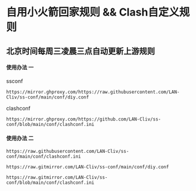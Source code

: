 # 自用小火箭回家规则 && Clash自定义规则

## 北京时间每周三凌晨三点自动更新上游规则

#### 使用办法 一

ssconf

    https://mirror.ghproxy.com/https://raw.githubusercontent.com/LAN-Cliv/ss-conf/main/conf/diy.conf
    
clashconf

    https://mirror.ghproxy.com/https://github.com/LAN-Cliv/ss-conf/blob/main/conf/clashconf.ini

#### 使用办法 二
    https://raw.githubusercontent.com/LAN-Cliv/ss-conf/main/conf/clashconf.ini

    https://raw.gitmirror.com/LAN-Cliv/ss-conf/main/conf/diy.conf
    
    https://raw.gitmirror.com/LAN-Cliv/ss-conf/blob/main/conf/clashconf.ini
